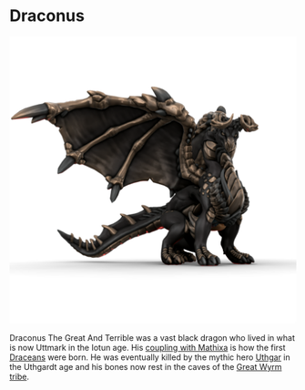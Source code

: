 # Draconus
![](draconus.png)

Draconus The Great And Terrible was a vast black dragon who lived in what is now Uttmark in the Iotun age. His [coupling with Mathixa](/stories/mathixa_and_the_dragon) is how the first [Draceans](/species/sapient/dragonborn) were born. He was eventually killed by the mythic hero [Uthgar](/cosmology/daemons/apotheotes/uthgar) in the Uthgardt age and his bones now rest in the caves of the [Great Wyrm tribe](/places/uttmark/index.md#great-worm).